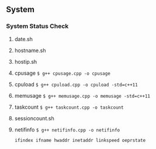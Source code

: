 ## System

### System Status Check

1. date.sh  

2. hostname.sh  

3. hostip.sh

4. cpusage ```$ g++ cpusage.cpp -o cpusage```

5. cpuload ```$ g++ cpuload.cpp -o cpuload -std=c++11```

6. memusage ```$ g++ memusage.cpp -o memusage -std=c++11```

7. taskcount ```$ g++ taskcount.cpp -o taskcount```

8. sessioncount.sh

9. netifinfo ```$ g++ netifinfo.cpp -o netifinfo```

     ```ifindex ifname hwaddr inetaddr linkspeed oeprstate```
